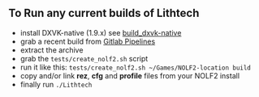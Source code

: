 To Run any current builds of Lithtech
-------------------------------------

* install DXVK-native (1.9.x) see [build_dxvk-native](https://gitlab.com/Katana-Steel/lith_docker/-/blob/master/build_dxvk.sh)
* grab a recent build from [Gitlab Pipelines](https://gitlab.com/Katana-Steel/lithtech/-/pipelines)
* extract the archive
* grab the `tests/create_nolf2.sh` script
* run it like this: `tests/create_nolf2.sh ~/Games/NOLF2-location build`
* copy and/or link **rez**, **cfg** and **profile** files from your NOLF2 install
* finally run `./Lithtech`
